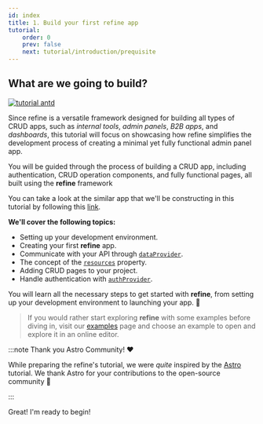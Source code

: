 ```yaml
---
id: index
title: 1. Build your first refine app
tutorial:
    order: 0
    prev: false
    next: tutorial/introduction/prequisite
---
```


## What are we going to build?

 <div className="centered-image"  >
<a href="https://refine.new/preview/a4f6eb83-2dd7-453b-b26a-4d3f48eeb543">
  <img style={{alignSelf:"center"}}  src="https://refine.ams3.cdn.digitaloceanspaces.com/website/static/tutorial/tutorial-generic-app.png" alt="tutorial antd" />
  </a>
</div>


Since refine is a versatile framework designed for building all types of CRUD apps, such as *internal tools*, *admin panels*, *B2B apps*, and *dashboards*, this tutorial will focus on showcasing how refine simplifies the development process of creating a minimal yet fully functional admin panel app. 
 
 You will be guided through the process of building a CRUD app, including authentication, CRUD operation components, and fully functional pages, all built using the **refine** framework

You can take a look at the similar app that we'll be constructing in this tutorial by following this [link](https://refine.new/preview/a4f6eb83-2dd7-453b-b26a-4d3f48eeb543).






**We'll cover the following topics:**

-   Setting up your development environment.
-   Creating your first **refine** app.
-   Communicate with your API through [`dataProvider`](/docs/api-reference/core/providers/data-provider/).
-   The concept of the [`resources`](docs/api-reference/core/components/refine-config.md#resources) property.
-   Adding CRUD pages to your project.
-   Handle authentication with [`authProvider`](https://refine.dev/docs/tutorial/understanding-authprovider/index/).


You will learn all the necessary steps to get started with **refine**, from setting up your development environment to launching your app. 🚀


> If you would rather start exploring **refine** with some examples before diving in, visit our [examples](/docs/examples/) page and choose an example to open and explore it in an online editor.


:::note Thank you Astro Community! ❤️

While preparing the refine's tutorial, we were _quite_ inspired by the [Astro](https://astro.build/) tutorial. We thank Astro for your contributions to the open-source community 🎉

:::

<Checklist>

<ChecklistItem id="looks-great">
Great! I'm ready to begin!
</ChecklistItem>

</Checklist>
